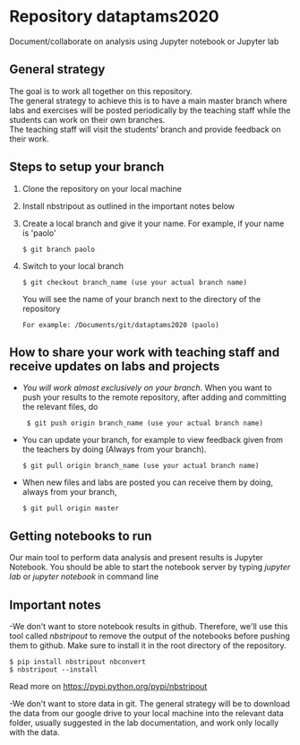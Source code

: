 # Repository dataptams2020

Document/collaborate on analysis using Jupyter notebook or Jupyter lab


## General strategy

The goal is to work all together on this repository.<br/> 
The general strategy to achieve this is to have a main master branch where
labs and exercises will be posted periodically by the teaching staff
while the students can work on their own branches.<br/>
The teaching staff will visit the students’ branch and provide feedback on their work.

## Steps to setup your branch

  1. Clone the repository on your local machine
  2. Install nbstripout as outlined in the important notes below
  3. Create a local branch and give it your name.
     For example, if your name is 'paolo'

         $ git branch paolo

  4. Switch to your local branch 

         $ git checkout branch_name (use your actual branch name)

     You will see the name of your branch next to the directory of the repository 

         For example: /Documents/git/dataptams2020 (paolo)

## How to share your work with teaching staff and receive updates on labs and projects

  - *You will work almost exclusively on your branch*. 
     When you want to push your results to the remote repository, 
     after adding and committing the relevant files, do

    	 $ git push origin branch_name (use your actual branch name)

   - You can update your branch, for example to view feedback 
      given from the teachers by doing
     (Always from your branch).

    	 $ git pull origin branch_name (use your actual branch name)

   - When new files and labs are posted you can
     receive them by doing, always from your branch,

    	 $ git pull origin master

     
## Getting notebooks to run

Our main tool to perform data analysis and present results is Jupyter Notebook.
You should be able to start the notebook server by typing *jupyter lab* or *jupyter notebook*
in command line


## Important notes

-We don't want to store notebook results in github. 
 Therefore, we'll use this tool called *nbstripout* to remove the output of the notebooks before pushing them to github.
 Make sure to install it in the root directory of the repository.

    $ pip install nbstripout nbconvert
    $ nbstripout --install

Read more on https://pypi.python.org/pypi/nbstripout

-We don't want to store data in git. The general strategy will be to download
 the data from our google drive to your local machine
 into the relevant data folder, usually suggested in the lab documentation, and work
 only locally with the data.

